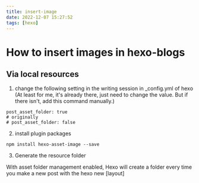 ```yaml
---
title: insert-image
date: 2022-12-07 15:27:52
tags: [hexo]
---
```

# How to insert images in hexo-blogs

## Via local resources
1. change the following setting in the writing session in _config.yml of hexo (At least for me, it's already there, just need to change the value. But if there isn't, add this command manually.)
```
post_asset_folder: true
# originally
# post_asset_folder: false
```

2. install plugin packages
```
npm install hexo-asset-image --save
```

3. Generate the resource folder

With asset folder management enabled, Hexo will create a folder every time you make a new post with the hexo new [layout] <title> command. This asset folder will have the same name as the markdown file associated with the post. Place all assets related to your post into the associated folder, and you will be able to reference them using a relative path, making for an easier and more convenient workflow.

4. Import images
Put images into the folder, then import the image in the following format.
```
![alt](folder/picture.png)
```